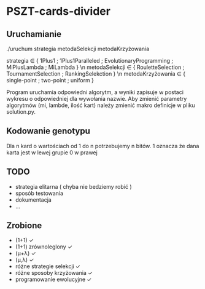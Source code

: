 # PSZT-cards-divider

## Uruchamianie
./uruchum strategia metodaSelekcji metodaKrzyżowania

strategia ∈ { 1Plus1 ; 1Plus1Paralleled ; EvolutionaryProgramming ; MiPlusLambda ; MiLambda } \n
metodaSelekcji ∈ { RouletteSelection ; TournamentSelection ; RankingSelekction } \n
metodaKrzyżowania ∈ { single-point ; two-point ; uniform }

Program uruchamia odpowiedni algorytm, a wyniki zapisuje w postaci wykresu o odpowiedniej dla wywołania nazwie.
Aby zmienić parametry algorytmów (mi, lambde, ilość kart) należy zmienić makro definicje w pliku solution.py.

## Kodowanie genotypu
Dla n kard o wartościach od 1 do n potrzebujemy n bitów. 
1 oznacza że dana karta jest w lewej grupie
0 w prawej

## TODO
* strategia elitarna ( chyba nie bedziemy robić )
* sposób testowania
* dokumentacja
* ...


## Zrobione
* (1+1) ✓
* (1+1) zrównoleglony ✓
* (μ+λ) ✓
* (μ,λ) ✓
* różne strategie selekcji  ✓
* różne sposoby krzyżowania ✓
* programowanie ewolucyjne  ✓
